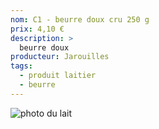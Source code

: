```yaml
---
nom: C1 - beurre doux cru 250 g 
prix: 4,10 €
description: >
  beurre doux
producteur: Jarouilles
tags: 
  - produit laitier
  - beurre
---
```


![photo du lait](./media/beurre.jpg)